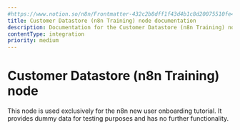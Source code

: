 ```yaml
---
#https://www.notion.so/n8n/Frontmatter-432c2b8dff1f43d4b1c8d20075510fe4
title: Customer Datastore (n8n Training) node documentation
description: Documentation for the Customer Datastore (n8n Training) node in n8n, a workflow automation platform. Includes details of operations and configuration, and links to examples and credentials information.
contentType: integration
priority: medium
---
```


# Customer Datastore (n8n Training) node

This node is used exclusively for the n8n new user onboarding tutorial. It provides dummy data for testing purposes and has no further functionality.

